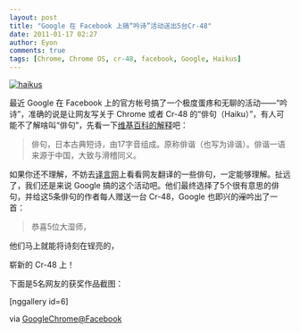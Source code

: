 ```yaml
---
layout: post
title: "Google 在 Facebook 上搞“吟诗”活动送出5台Cr-48"
date: 2011-01-17 02:27
author: Eyon
comments: true
tags: [Chrome, Chrome OS, cr-48, facebook, Google, Haikus]
---
```

<a href="http://img.chromi.org/2011/01/haikus.jpg">![](http://img.chromi.org/2011/01/haikus.jpg "haikus")</a>

最近 Google 在 Facebook 上的官方帐号搞了一个极度蛋疼和无聊的活动——“吟诗”，准确的说是让网友写关于 Chrome 或者 Cr-48 的“俳句（Haiku）”，有人可能不了解啥叫“俳句”，先看一下[维基百科的解释](http://zh.wikipedia.org/zh/%E4%BF%B3%E5%8F%A5)吧：



>俳句，日本古典短诗，由17字音组成。原称俳谐（也写为诽谐）。俳谐一语来源于中国，大致与滑稽同义。



如果你还不理解，不妨去[译言网](http://pro.yeeyan.org/paiju)上看看网友翻译的一些俳句，一定能够理解。扯远了，我们还是来说 Google 搞的这个活动吧。他们最终选择了5个很有意思的俳句，并给这5条俳句的作者每人赠送一台 Cr-48，Google 也即兴的<del datetime="2011-01-16T17:16:30+00:00">淫</del>吟出了一首：



>恭喜5位大湿师，

他们马上就能将诗刻在锃亮的，

崭新的 Cr-48 上！



下面是5名网友的获奖作品截图：<!--more-->

[nggallery id=6]

via [GoogleChrome@Facebook](http://www.facebook.com/album.php?aid=263640&id=321662419491&ref=mf)









